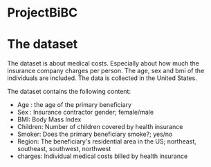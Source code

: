 # ProjectBiBC

# The dataset

The dataset is about medical costs. Especially about how much the insurance company charges per person. The age, sex and bmi of the individuals are included. The data is collected in the United States.

The dataset contains the following content:
- Age : the age of the primary beneficiary 
- Sex : Insurance contractor gender; female/male
- BMI: Body Mass Index
- Children: Number of children covered by health insurance
- Smoker: Does the primary beneficiary smoke?; yes/no
- Region: The beneficiary's residential area in the US; northeast, southeast, southwest, northwest
- charges: Individual medical costs billed by health insurance
